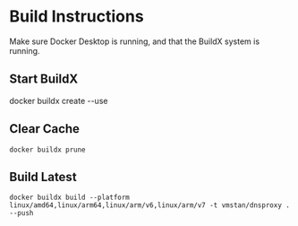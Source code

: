 # Build Instructions

Make sure Docker Desktop is running, and that the BuildX system is running.

## Start BuildX
docker buildx create --use

## Clear Cache
```
docker buildx prune
```

## Build Latest
```
docker buildx build --platform linux/amd64,linux/arm64,linux/arm/v6,linux/arm/v7 -t vmstan/dnsproxy . --push
```